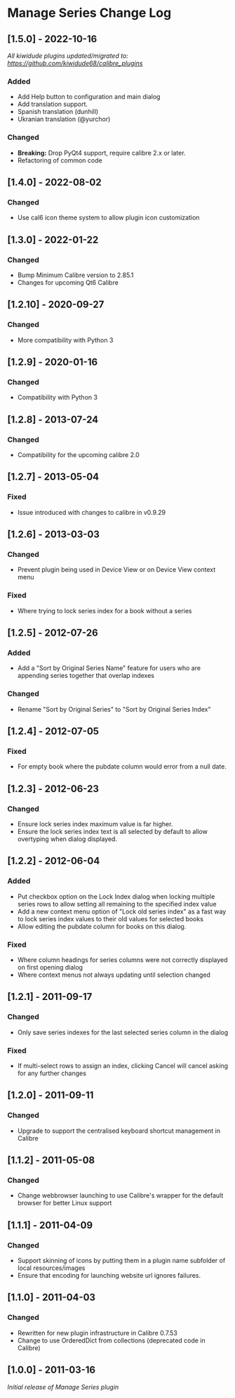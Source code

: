 # Manage Series Change Log

## [1.5.0] - 2022-10-16
_All kiwidude plugins updated/migrated to: https://github.com/kiwidude68/calibre_plugins_
### Added
- Add Help button to configuration and main dialog
- Add translation support.
- Spanish translation (dunhill)
- Ukranian translation (@yurchor)
### Changed
- **Breaking:** Drop PyQt4 support, require calibre 2.x or later.
- Refactoring of common code

## [1.4.0] - 2022-08-02
### Changed
- Use cal6 icon theme system to allow plugin icon customization

## [1.3.0] - 2022-01-22
### Changed
- Bump Minimum Calibre version to 2.85.1
- Changes for upcoming Qt6 Calibre

## [1.2.10] - 2020-09-27
### Changed
- More compatibility with Python 3

## [1.2.9] - 2020-01-16
### Changed
- Compatibility with Python 3

## [1.2.8] - 2013-07-24
### Changed
- Compatibility for the upcoming calibre 2.0

## [1.2.7] - 2013-05-04
### Fixed
- Issue introduced with changes to calibre in v0.9.29

## [1.2.6] - 2013-03-03
### Changed
- Prevent plugin being used in Device View or on Device View context menu
### Fixed
- Where trying to lock series index for a book without a series

## [1.2.5] - 2012-07-26
### Added
- Add a "Sort by Original Series Name" feature for users who are appending series together that overlap indexes
### Changed
- Rename "Sort by Original Series" to "Sort by Original Series Index"

## [1.2.4] - 2012-07-05
### Fixed
- For empty book where the pubdate column would error from a null date.

## [1.2.3] - 2012-06-23
### Changed
- Ensure lock series index maximum value is far higher.
- Ensure the lock series index text is all selected by default to allow overtyping when dialog displayed.

## [1.2.2] - 2012-06-04
### Added
- Put checkbox option on the Lock Index dialog when locking multiple series rows to allow setting all remaining to the specified index value
- Add a new context menu option of "Lock old series index" as a fast way to lock series index values to their old values for selected books
- Allow editing the pubdate column for books on this dialog.
### Fixed
- Where column headings for series columns were not correctly displayed on first opening dialog
- Where context menus not always updating until selection changed

## [1.2.1] - 2011-09-17
### Changed
- Only save series indexes for the last selected series column in the dialog
### Fixed
- If multi-select rows to assign an index, clicking Cancel will cancel asking for any further changes

## [1.2.0] - 2011-09-11
### Changed
- Upgrade to support the centralised keyboard shortcut management in Calibre

## [1.1.2] - 2011-05-08
### Changed
- Change webbrowser launching to use Calibre's wrapper for the default browser for better Linux support

## [1.1.1] - 2011-04-09
### Changed
- Support skinning of icons by putting them in a plugin name subfolder of local resources/images
- Ensure that encoding for launching website url ignores failures.

## [1.1.0] - 2011-04-03
### Changed
- Rewritten for new plugin infrastructure in Calibre 0.7.53
- Change to use OrderedDict from collections (deprecated code in Calibre)

## [1.0.0] - 2011-03-16
_Initial release of Manage Series plugin_
